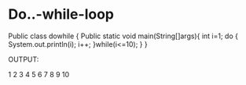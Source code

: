 # Do..-while-loop
Public class dowhile {
    Public static void main(String[]args){
                int i=1;
    do
    {
        System.out.println(i);
        i++;
    }while(i<=10);
}
}

OUTPUT:

1
2
3
4
5
6
7
8
9
10

